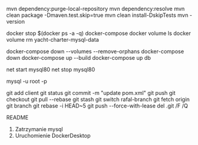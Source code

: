 


mvn dependency:purge-local-repository
mvn dependency:resolve
mvn clean package -Dmaven.test.skip=true
mvn clean install-DskipTests
mvn -version

docker stop $(docker ps -a -q)
docker-compose
docker volume ls
docker volume rm yacht-charter-mysql-data


docker-compose down --volumes --remove-orphans
docker-compose down
docker-compose up --build
docker-compose up db

net start mysql80
net stop mysql80


mysql -u root -p


git add client
git status
git commit -m "update pom.xml"
git push
git checkout
git pull --rebase
git stash
git switch rafal-branch
git fetch origin
git branch
git rebase -i HEAD~5
git push --force-with-lease
del .git /F /Q



README

1. Zatrzymanie mysql
2. Uruchomienie DockerDesktop 